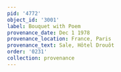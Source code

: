 ```yaml
---
pid: '4772'
object_id: '3001'
label: Bouquet with Poem
provenance_date: Dec 1 1978
provenance_location: France, Paris
provenance_text: Sale, Hôtel Drouôt
order: '0231'
collection: provenance
---
```

